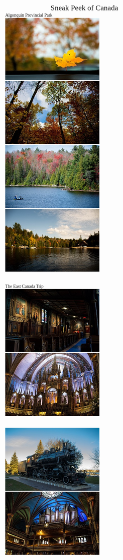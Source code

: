 <link rel="stylesheet" type="text/css" media="all" href="custom.css" />
<center> <font face = " Comic Sans MS" size=5>Sneak Peek of Canada</font> </center>
<div class="gallery-page">
	<div class="img-list">
		<div class="img-column">
		<font face = 'purisa'>Algonquin Provincial Park</font><br>
			<a href="img/landscape1.jpg" target="_Blank"><img src="img/s/landscape1.jpg"></a>
			<a href="img/landscape2.jpg" target="_Blank"><img src="img/s/landscape2.jpg"></a>
			<a href="img/landscape3.jpg" target="_Blank"><img src="img/s/landscape3.jpg"></a>
			<a href="img/landscape4.jpg" target="_Blank"><img src="img/s/landscape4.jpg"></a>						 
		</div>		
		<br><br>	
		<font face = 'purisa'>The East Canada Trip</font>		 
		<div class="img-column">
			<a href="img/landscape7.jpg" target="_Blank"><img src="img/s/landscape7.jpg"></a>
			<a href="img/landscape8.jpg" target="_Blank"><img src="img/s/landscape8.jpg"></a>
		</div>
		<br><br>
		<div class="img-column">
			<a href="img/landscape5.jpg" target="_Blank"><img src="img/s/landscape5.jpg"></a>
			<a href="img/landscape6.jpg" target="_Blank"><img src="img/s/landscape6.jpg"></a>
	</div>
</div>
